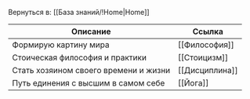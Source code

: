 Вернуться в: [[База знаний/!Home|Home]]

| Описание                              | Ссылка         |
| ------------------------------------- | -------------- |
| Формирую картину мира                 | [[Философия]]  |
| Стоическая философия и практики       | [[Стоицизм]]   |
| Стать хозяином своего времени и жизни | [[Дисциплина]] |
| Путь единения с высшим в самом себе   | [[Йога]]       |
